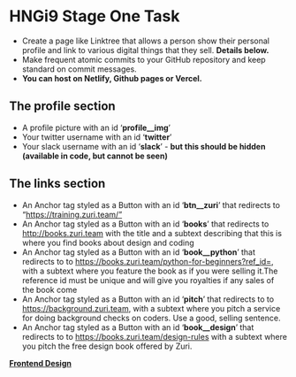 # HNGi9 Stage One Task

* Create a page like Linktree that allows a person show their personal profile and link to various digital things that they sell. **Details below.**
* Make frequent atomic commits to your GitHub repository and keep standard on commit messages.
* **You can host on Netlify, Github pages or Vercel.**

## The profile section
* A profile picture with an id ‘**profile__img**’
* Your twitter username with an id ‘**twitter**’
* Your slack username with an id ‘**slack**’ - **but this should be hidden (available in code, but cannot be seen)**

## The links section
* An Anchor tag  styled as a Button with an id ‘**btn__zuri**’ that redirects to “https://training.zuri.team/”
* An Anchor tag styled as a Button with an id ‘**books**’ that redirects to http://books.zuri.team with the title and a subtext describing that this is where you find books about design and coding
* An Anchor tag styled as a Button with an id ‘**book__python**’ that redirects to to https://books.zuri.team/python-for-beginners?ref_id=<yourslackname>, with a subtext where you feature the book as if you were selling it.The reference id must be unique and will give you royalties if any sales of the book come
* An Anchor tag styled as a Button with an id ‘**pitch**’ that redirects to to https://background.zuri.team, with a subtext where you pitch a service for doing background checks on coders. Use a good, selling sentence.
* An Anchor tag styled as a Button with an id ‘**book__design**’ that redirects to to https://books.zuri.team/design-rules with a subtext where you pitch the free design book offered by Zuri.

[**Frontend Design**](https://www.figma.com/file/m2C1MHd8vASrLqfxSUdgxD/Designs-for-frontend?node-id=4623%3A431129)